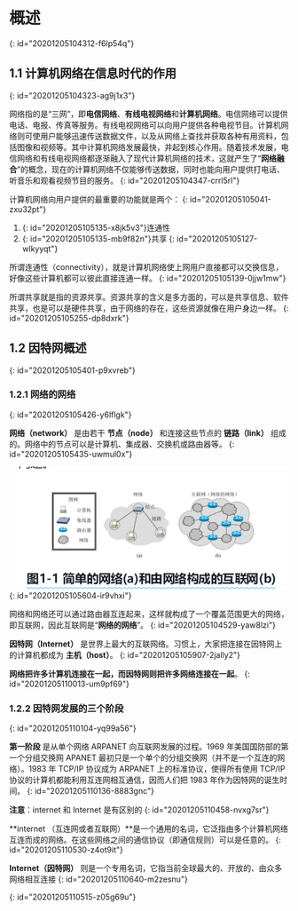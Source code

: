 # 概述
{: id="20201205104312-f6lp54q"}

## 1.1 计算机网络在信息时代的作用
{: id="20201205104323-ag9j1x3"}

网络指的是“三网”，即**电信网络**、**有线电视网络**和**计算机网络**。电信网络可以提供电话、电报、传真等服务。有线电视网络可以向用户提供各种电视节目。计算机网络则可使用户能够迅速传送数据文件，以及从网络上查找并获取各种有用资料，包括图像和视频等。其中计算机网络发展最快，并起到核心作用。随着技术发展，电信网络和有线电视网络都逐渐融入了现代计算机网络的技术，这就产生了“**网络融合**”的概念，现在的计算机网络不仅能够传送数据，同时也能向用户提供打电话、听音乐和观看视频节目的服务。
{: id="20201205104347-crrl5rl"}

计算机网络向用户提供的最重要的功能就是两个：
{: id="20201205105041-zxu32pt"}

1. {: id="20201205105135-x8jk5v3"}连通性
2. {: id="20201205105135-mb9f82n"}共享
{: id="20201205105127-wlkyyqt"}

所谓连通性（connectivity），就是计算机网络使上网用户直接都可以交换信息，好像这些计算机都可以彼此直接连通一样。
{: id="20201205105139-0jjw1mw"}

所谓共享就是指的资源共享。资源共享的含义是多方面的，可以是共享信息、软件共享，也是可以是硬件共享，由于网络的存在，这些资源就像在用户身边一样。
{: id="20201205105255-dp8dxrk"}

## 1.2 因特网概述
{: id="20201205105401-p9xvreb"}

### 1.2.1 网络的网络
{: id="20201205105426-y6lflgk"}

**网络（network）** 是由若干 **节点（node）** 和连接这些节点的 **链路（link）** 组成的。网络中的节点可以是计算机、集成器、交换机或路由器等。
{: id="20201205105435-uwmul0x"}

![1.2.1.png](assets/20201205105753-d5oz87u-1.2.1.png)
{: id="20201205105604-ir9vhxi"}

网络和网络还可以通过路由器互连起来，这样就构成了一个覆盖范围更大的网络，即互联网，因此互联网是“**网络的网络**”。
{: id="20201205104529-yaw8lzi"}

**因特网（Internet）** 是世界上最大的互联网络。习惯上，大家把连接在因特网上的计算机都成为 **主机（host）**。
{: id="20201205105907-2jally2"}

**网络把许多计算机连接在一起，而因特网则把许多网络连接在一起**。
{: id="20201205110013-um9pf69"}

### 1.2.2 因特网发展的三个阶段
{: id="20201205110104-yq99a56"}

**第一阶段** 是从单个网络 ARPANET 向互联网发展的过程。1969 年美国国防部的第一个分组交换网 APANET 最初只是一个单个的分组交换网（并不是一个互连的网络）。1983 年 TCP/IP 协议成为 ARPANET 上的标准协议，使得所有使用 TCP/IP 协议的计算机都能利用互连网相互通信，因而人们把 1983 年作为因特网的诞生时间。
{: id="20201205110136-8883gnc"}

**注意**：internet 和 Internet 是有区别的
{: id="20201205110458-nvxg7sr"}

**internet （互连网或者互联网）**是一个通用的名词，它泛指由多个计算机网络互连而成的网络。在这些网络之间的通信协议（即通信规则）可以是任意的。
{: id="20201205110530-z4ot9it"}

**Internet（因特网）** 则是一个专用名词，它指当前全球最大的、开放的、由众多网络相互连接
{: id="20201205110640-m2zesnu"}

{: id="20201205110515-z05g69u"}
